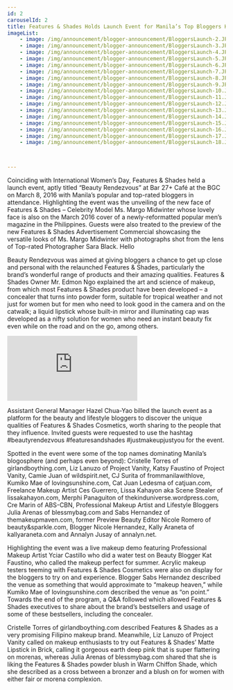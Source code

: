 ```yaml
---
id: 2
carouselId: 2
title: Features & Shades Holds Launch Event for Manila’s Top Bloggers Hello
imageList:
    - image: /img/announcement/blogger-announcement/BloggersLaunch-2.JPG
    - image: /img/announcement/blogger-announcement/BloggersLaunch-3.JPG
    - image: /img/announcement/blogger-announcement/BloggersLaunch-4.JPG
    - image: /img/announcement/blogger-announcement/BloggersLaunch-5.JPG
    - image: /img/announcement/blogger-announcement/BloggersLaunch-6.JPG
    - image: /img/announcement/blogger-announcement/BloggersLaunch-7.JPG
    - image: /img/announcement/blogger-announcement/BloggersLaunch-8.JPG
    - image: /img/announcement/blogger-announcement/BloggersLaunch-9.JPG
    - image: /img/announcement/blogger-announcement/BloggersLaunch-10.JPG
    - image: /img/announcement/blogger-announcement/BloggersLaunch-11.JPG
    - image: /img/announcement/blogger-announcement/BloggersLaunch-12.JPG
    - image: /img/announcement/blogger-announcement/BloggersLaunch-13.JPG
    - image: /img/announcement/blogger-announcement/BloggersLaunch-14.JPG
    - image: /img/announcement/blogger-announcement/BloggersLaunch-15.JPG
    - image: /img/announcement/blogger-announcement/BloggersLaunch-16.JPG
    - image: /img/announcement/blogger-announcement/BloggersLaunch-17.JPG
    - image: /img/announcement/blogger-announcement/BloggersLaunch-18.JPG



---
```


Coinciding with International Women’s Day, Features & Shades held a launch event, aptly titled “Beauty Rendezvous” at Bar 27+ Café at the BGC on March 8, 2016 with Manila’s popular and top-rated bloggers in attendance.  Highlighting the event was the unveiling of the  new face of Features & Shades – Celebrity Model Ms. Margo Midwinter whose lovely face is also on the March 2016 cover of  a newly-reformatted popular men’s magazine in the Philippines.    Guests were also treated to the preview of the new Features & Shades Advertisement Commercial showcasing the versatile looks of Ms. Margo Midwinter with photographs shot from the lens of Top-rated Photographer Sara Black. Hello 

Beauty Rendezvous was aimed at giving bloggers a chance to get up close and personal with the relaunched Features & Shades, particularly the brand’s wonderful range of products and their amazing qualities.  Features & Shades Owner Mr. Edmon Ngo explained the art and science of makeup, from which most Features & Shades product have been developed – a concealer that turns into powder form, suitable for tropical weather and not just for women but for men who need to look good in the camera and on the catwalk; a liquid lipstick whose built-in mirror and illuminating cap was developed as a nifty solution for women who need an instant beauty fix even while on the road and on the go, among others. 

<section id="video-section">
    <div class="video-container">
        <iframe src="https://www.youtube.com/embed/TUwS7UZAWHo?rel=0" frameborder="0" webkitallowfullscreen mozallowfullscreen allowfullscreen></iframe>
    </div>
</section>

Assistant General Manager Hazel Chua-Yao billed the launch event as a platform for the beauty and lifestyle bloggers to discover the unique qualities of Features & Shades Cosmetics, worth sharing to the people that they influence.   Invited guests were requested to use the hashtag #beautyrendezvous #featuresandshades #justmakeupjustyou for the event.  

Spotted in the event were some of the top names dominating Manila’s blogosphere (and perhaps even beyond): Cristelle Torres of girlandboything.com, Liz Lanuzo of Project Vanity, Katsy Faustino of Project Vanity, Camie Juan of wildspirit.net, CJ Surita of frommanilawithlove, Kumiko Mae of lovingsunshine.com, Cat Juan Ledesma of catjuan.com, Freelance Makeup Artist Ces Guerrero, Lissa Kahayon aka Scene Stealer of lissakahayon.com, Merphi Panaguiton of thekinduniverse.wordpress.com, Cre Marin of ABS-CBN, Professional Makeup Artist and Lifestyle Bloggers Julia Arenas of blessmybag.com and Sabs Hernandez of themakeupmaven.com, former Preview Beauty Editor Nicole Romero of beauty&sparkle.com, Blogger Nicole Hernandez, Kally Araneta of kallyaraneta.com and Annalyn Jusay of annalyn.net. 

Highlighting the event was a live makeup demo featuring Professional Makeup Artist Yciar Castillo who did a water test on Beauty Blogger Kat Faustino, who called the makeup perfect for summer.   Acrylic makeup testers teeming with Features & Shades Cosmetics were also on display for the bloggers to try on and experience.  Blogger Sabs Hernandez described the venue as something that would approximate to “makeup heaven,” while Kumiko Mae of lovingsunshine.com described the venue as “on point.”  Towards the end of the program, a Q&A followed which allowed Features & Shades executives to share about the brand’s bestsellers and usage of some of these bestsellers, including the concealer.   

Cristelle Torres of girlandboything.com described Features & Shades as a very promising Filipino makeup brand.  Meanwhile, Liz Lanuzo of Project Vanity called on makeup enthusiasts to try out Features & Shades’ Matte Lipstick in Brick, calling it gorgeous earth deep pink that is super flattering on morenas, whereas Julia Arenas of blessmybag.com shared that she is liking the Features & Shades powder blush in Warm Chiffon Shade, which she described as a cross between a bronzer and a blush on for women with either fair or morena complexion. 
